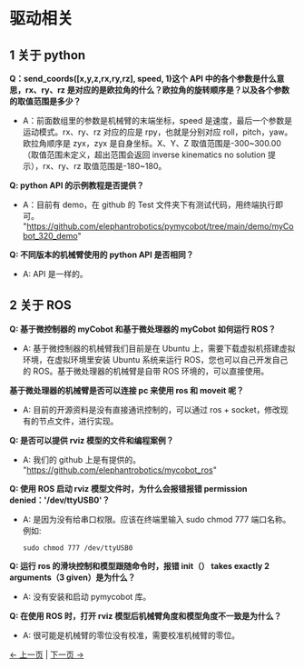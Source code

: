 # 驱动相关

## 1 关于 python

**Q：send_coords([x,y,z,rx,ry,rz], speed, 1)这个 API 中的各个参数是什么意思，rx、ry、rz 是对应的是欧拉角的什么？欧拉角的旋转顺序是？以及各个参数的取值范围是多少？**

- A：前面数组里的参数是机械臂的末端坐标，speed 是速度，最后一个参数是运动模式。rx、ry、rz 对应的应是 rpy，也就是分别对应 roll，pitch，yaw。欧拉角顺序是 zyx，zyx 是自身坐标。X、Y、Z 取值范围是-300~300.00（取值范围未定义，超出范围会返回 inverse kinematics no solution 提示），rx、ry、rz 取值范围是-180~180。

**Q: python API 的示例教程是否提供？**

- A：目前有 demo，在 github 的 Test 文件夹下有测试代码，用终端执行即可。 "https://github.com/elephantrobotics/pymycobot/tree/main/demo/myCobot_320_demo"

**Q: 不同版本的机械臂使用的 python API 是否相同？**

- A: API 是一样的。

## 2 关于 ROS

**Q: 基于微控制器的 myCobot 和基于微处理器的 myCobot 如何运行 ROS？**

- A: 基于微控制器的机械臂我们目前是在 Ubuntu 上，需要下载虚拟机搭建虚拟环境，在虚拟环境里安装 Ubuntu 系统来运行 ROS，您也可以自己开发自己的 ROS。基于微处理器的机械臂是自带 ROS 环境的，可以直接使用。

**基于微处理器的机械臂是否可以连接 pc 来使用 ros 和 moveit 呢？**

- A: 目前的开源资料是没有直接通讯控制的，可以通过 ros + socket，修改现有的节点文件，进行实现。

**Q: 是否可以提供 rviz 模型的文件和编程案例？**

- A: 我们的 github 上是有提供的。
  "https://github.com/elephantrobotics/mycobot_ros"

**Q: 使用 ROS 启动 rviz 模型文件时，为什么会报错报错 permission denied：'/dev/ttyUSB0'？**

- A: 是因为没有给串口权限。应该在终端里输入 sudo chmod 777 端口名称。
  例如:
  ```
  sudo chmod 777 /dev/ttyUSB0
  ```

**Q: 运行 ros 的滑块控制和模型跟随命令时，报错 init（） takes exactly 2 arguments（3 given）是为什么？**

- A: 没有安装和启动 pymycobot 库。

**Q: 在使用 ROS 时，打开 rviz 模型后机械臂角度和模型角度不一致是为什么？**

- A: 很可能是机械臂的零位没有校准，需要校准机械臂的零位。

[← 上一页](./0_how_to_ask.md) | [下一页 →](./2_software.md)
